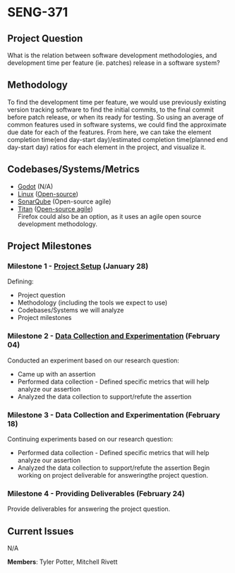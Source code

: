 # SENG-371

## Project Question
What is the relation between software development methodologies, and development time per feature (ie. patches) release in a software system?

## Methodology
To find the development time per feature, we would use previously existing version tracking software to find the initial commits, to the final commit before patch release, or when its ready for testing. So using an average of common features used in software systems, we could find the approximate due date for each of the features. From here, we can take the element completion time(end day-start day)/estimated completion time(planned end day-start day) ratios for each element in the project, and visualize it.

## Codebases/Systems/Metrics
* <a href="https://github.com/okamstudio/godot">Godot</a> (N/A)
* <a href="https://github.com/torvalds/linux">Linux</a> (<a href="http://www.linuxfoundation.org/what-is-linux">Open-source</a>)
* <a href="https://github.com/SonarSource/sonarqube">SonarQube</a> (Open-source agile)
* <a href="https://github.com/thinkaurelius/titan">Titan</a> (<a href="https://groups.google.com/forum/?utm_medium=email&utm_source=footer#!msg/aureliusgraphs/cIcJpwOnZMw/_Whhegn10t4J">Open-source agile</a>)
<br>Firefox could also be an option, as it uses an agile open source development methodology.

## Project Milestones

### Milestone 1 - <a href="https://github.com/ycoady/UVic-Software-Evolution/issues/9">Project Setup</a> (January 28)
Defining:
* Project question
* Methodology (including the tools we expect to use)
* Codebases/Systems we will analyze
* Project milestones

### Milestone 2 - <a href="https://github.com/ycoady/UVic-Software-Evolution/issues/10">Data Collection and Experimentation</a> (February 04)
Conducted an experiment based on our research question:
* Came up with an assertion 
* Performed data collection - Defined specific metrics that will help analyze our assertion
* Analyzed the data collection to support/refute the assertion

### Milestone 3 - Data Collection and Experimentation (February 18)
Continuing experiments based on our research question:
* Performed data collection - Defined specific metrics that will help analyze our assertion
* Analyzed the data collection to support/refute the assertion
Begin working on project deliverable for answeringthe project question.

### Milestone 4 - Providing Deliverables (February 24)
Provide deliverables for answering the project question.

## Current Issues
N/A

<b>Members</b>:
Tyler Potter,
Mitchell Rivett
